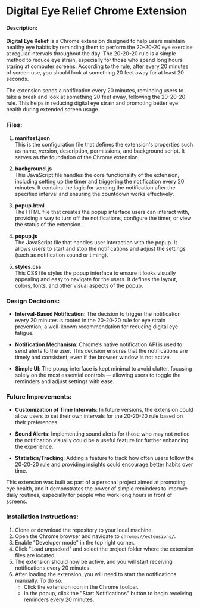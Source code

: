 # Digital Eye Relief Chrome Extension

#### Description:

**Digital Eye Relief** is a Chrome extension designed to help users maintain healthy eye habits by reminding them to perform the 20-20-20 eye exercise at regular intervals throughout the day. The 20-20-20 rule is a simple method to reduce eye strain, especially for those who spend long hours staring at computer screens. According to the rule, after every 20 minutes of screen use, you should look at something 20 feet away for at least 20 seconds.

The extension sends a notification every 20 minutes, reminding users to take a break and look at something 20 feet away, following the 20-20-20 rule. This helps in reducing digital eye strain and promoting better eye health during extended screen usage.

### Files:

1. **manifest.json**  
   This is the configuration file that defines the extension's properties such as name, version, description, permissions, and background script. It serves as the foundation of the Chrome extension.

2. **background.js**  
   This JavaScript file handles the core functionality of the extension, including setting up the timer and triggering the notification every 20 minutes. It contains the logic for sending the notification after the specified interval and ensuring the countdown works effectively.

3. **popup.html**  
   The HTML file that creates the popup interface users can interact with, providing a way to turn off the notifications, configure the timer, or view the status of the extension.

4. **popup.js**  
   The JavaScript file that handles user interaction with the popup. It allows users to start and stop the notifications and adjust the settings (such as notification sound or timing).

5. **styles.css**  
   This CSS file styles the popup interface to ensure it looks visually appealing and easy to navigate for the users. It defines the layout, colors, fonts, and other visual aspects of the popup.

### Design Decisions:

- **Interval-Based Notification**: The decision to trigger the notification every 20 minutes is rooted in the 20-20-20 rule for eye strain prevention, a well-known recommendation for reducing digital eye fatigue.
  
- **Notification Mechanism**: Chrome’s native notification API is used to send alerts to the user. This decision ensures that the notifications are timely and consistent, even if the browser window is not active.

- **Simple UI**: The popup interface is kept minimal to avoid clutter, focusing solely on the most essential controls — allowing users to toggle the reminders and adjust settings with ease.

### Future Improvements:

- **Customization of Time Intervals**: In future versions, the extension could allow users to set their own intervals for the 20-20-20 rule based on their preferences.
  
- **Sound Alerts**: Implementing sound alerts for those who may not notice the notification visually could be a useful feature for further enhancing the experience.

- **Statistics/Tracking**: Adding a feature to track how often users follow the 20-20-20 rule and providing insights could encourage better habits over time.

This extension was built as part of a personal project aimed at promoting eye health, and it demonstrates the power of simple reminders to improve daily routines, especially for people who work long hours in front of screens.

### Installation Instructions:

1. Clone or download the repository to your local machine.
2. Open the Chrome browser and navigate to `chrome://extensions/`.
3. Enable "Developer mode" in the top right corner.
4. Click "Load unpacked" and select the project folder where the extension files are located.
5. The extension should now be active, and you will start receiving notifications every 20 minutes.
6. After loading the extension, you will need to start the notifications manually. To do so:
   - Click the extension icon in the Chrome toolbar.
   - In the popup, click the "Start Notifications" button to begin receiving reminders every 20 minutes.
